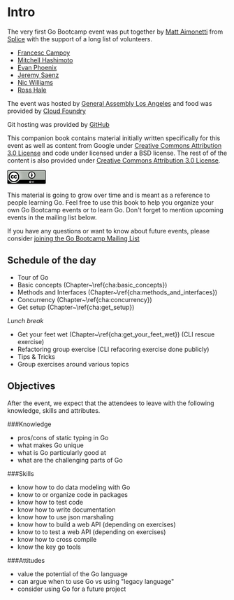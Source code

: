 # Intro

The very first Go Bootcamp event was put together by [Matt
Aimonetti](http://matt.aimonetti.net) from
[Splice](https://splice.com) with the support of a long list of volunteers.

* [Francesc Campoy](https://twitter.com/francesc)
* [Mitchell Hashimoto](https://twitter.com/mitchellh)
* [Evan Phoenix](https://twitter.com/evanphx)
* [Jeremy Saenz](https://twitter.com/codegangsta)
* [Nic Williams](https://twitter.com/drnic)
* [Ross Hale](https://twitter.com/rrrosss)


The event was hosted by [General Assembly Los
Angeles](https://generalassemb.ly/los-angeles) and food was provided by [Cloud
Foundry](http://www.cloudfoundry.com/)

Git hosting was provided by [GitHub](https://github.com)

This companion book contains material initially written specifically
for this event as well as content from Google under [Creative Commons Attribution
3.0 License](http://creativecommons.org/licenses/by/3.0/) and code under licensed under a BSD license.
The rest of of the content is also provided under [Creative Commons Attribution
3.0 License](http://creativecommons.org/licenses/by/3.0/).

![Creative Commons Attribution](images/cc-by.png)

This material is going to grow over time and is meant as a reference to
people learning Go.
Feel free to use this book to help you organize your own Go Bootcamp events or to learn
Go. Don't forget to mention upcoming events in the mailing list below.

If you have any questions or want to know about future events, please
consider [joining the Go Bootcamp Mailing List](http://groups.google.com/d/forum/golang-bootcamp)


## Schedule of the day

* Tour of Go
* Basic concepts (Chapter~\ref{cha:basic_concepts})
* Methods and Interfaces (Chapter~\ref{cha:methods_and_interfaces})
* Concurrency (Chapter~\ref{cha:concurrency})
* Get setup (Chapter~\ref{cha:get_setup})

_Lunch break_

* Get your feet wet (Chapter~\ref{cha:get_your_feet_wet})
  (CLI rescue exercise)
* Refactoring group exercise (CLI refacoring exercise done publicly)
* Tips & Tricks
* Group exercises around various topics

## Objectives

After the event, we expect that the attendees to leave with the
following knowledge, skills and attributes.

###Knowledge
* pros/cons of static typing in Go
* what makes Go unique
* what is Go particularly good at
* what are the challenging parts of Go

###Skills
* know how to do data modeling with Go
* know to or organize code in packages
* know how to test code
* know how to write documentation
* know how to use json marshaling
* know how to build a web API (depending on exercises)
* know to to test a web API (depending on exercises)
* know how to cross compile
* know the key go tools

###Attitudes
* value the potential of the Go language
* can argue when to use Go vs using "legacy language"
* consider using Go for a future project
